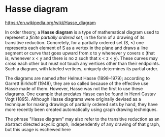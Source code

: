 # Hasse diagram

https://en.wikipedia.org/wiki/Hasse_diagram

In order theory, a **Hasse diagram** is a type of mathematical diagram used to represent a *finite partially ordered set*, in the form of a drawing of its transitive reduction. Concretely, for a partially ordered set (S, ≤) one represents each element of S as a vertex in the plane and draws a line segment or curve that goes upward from x to y whenever y covers x (that is, whenever x < y and there is no z such that x < z < y). These curves may cross each other but must not touch any vertices other than their endpoints. Such a diagram, with labeled vertices, uniquely determines its partial order.

The diagrams are named after Helmut Hasse (1898–1979); according to Garrett Birkhoff (1948), they are so called because of the effective use Hasse made of them. However, Hasse was not the first to use these diagrams. One example that predates Hasse can be found in Henri Gustav Vogt (1895). Although Hasse diagrams were originally devised as a technique for making drawings of partially ordered sets by hand, they have more recently been created automatically using graph drawing techniques.

The phrase "Hasse diagram" may also refer to the transitive reduction as an abstract directed acyclic graph, independently of any drawing of that graph, but this usage is eschewed here
